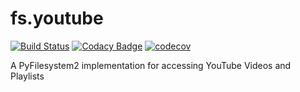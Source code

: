 # fs.youtube

[![Build Status](https://travis-ci.org/merlink01/fs.youtube.svg?branch=master)](https://travis-ci.org/merlink01/fs.youtube) [![Codacy Badge](https://api.codacy.com/project/badge/Grade/94a05423f81a4e79ac9defcff802a753)](https://www.codacy.com/app/merlink01/fs.youtube?utm_source=github.com&amp;utm_medium=referral&amp;utm_content=merlink01/fs.youtube&amp;utm_campaign=Badge_Grade) [![codecov](https://codecov.io/gh/merlink01/fs.youtube/branch/master/graph/badge.svg)](https://codecov.io/gh/merlink01/fs.youtube)




A PyFilesystem2 implementation for accessing YouTube Videos and Playlists
